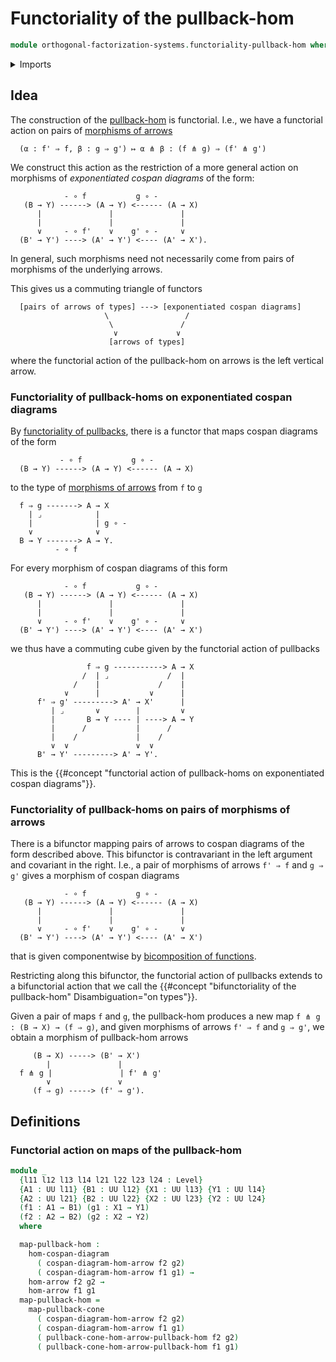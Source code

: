 # Functoriality of the pullback-hom

```agda
module orthogonal-factorization-systems.functoriality-pullback-hom where
```

<details><summary>Imports</summary>

```agda
open import foundation.action-on-identifications-binary-functions
open import foundation.action-on-identifications-functions
open import foundation.bicomposition-functions
open import foundation.composition-algebra
open import foundation.dependent-pair-types
open import foundation.equality-dependent-pair-types
open import foundation.function-types
open import foundation.functoriality-morphisms-arrows
open import foundation.functoriality-pullbacks
open import foundation.homotopies
open import foundation.homotopies-morphisms-arrows
open import foundation.homotopies-morphisms-cospan-diagrams
open import foundation.identity-types
open import foundation.morphisms-arrows
open import foundation.morphisms-cospan-diagrams
open import foundation.postcomposition-functions
open import foundation.precomposition-functions
open import foundation.retracts-of-maps
open import foundation.universe-levels
open import foundation.whiskering-higher-homotopies-composition
open import foundation.whiskering-homotopies-composition

open import orthogonal-factorization-systems.pullback-hom
```

</details>

## Idea

The construction of the
[pullback-hom](orthogonal-factorization-systems.pullback-hom.md) is functorial.
I.e., we have a functorial action on pairs of
[morphisms of arrows](foundation.morphisms-arrows.md)

```text
  (α : f' ⇒ f, β : g ⇒ g') ↦ α ⋔ β : (f ⋔ g) ⇒ (f' ⋔ g')
```

We construct this action as the restriction of a more general action on
morphisms of _exponentiated cospan diagrams_ of the form:

```text
            - ∘ f           g ∘ -
   (B → Y) ------> (A → Y) <------ (A → X)
      |               |               |
      |               |               |
      ∨     - ∘ f'    ∨    g' ∘ -     ∨
  (B' → Y') ----> (A' → Y') <---- (A' → X').
```

In general, such morphisms need not necessarily come from pairs of morphisms of
the underlying arrows.

This gives us a commuting triangle of functors

```text
  [pairs of arrows of types] ---> [exponentiated cospan diagrams]
                     \                 /
                      \               /
                       ∨             ∨
                      [arrows of types]
```

where the functorial action of the pullback-hom on arrows is the left vertical
arrow.

### Functoriality of pullback-homs on exponentiated cospan diagrams

By [functoriality of pullbacks](foundation.functoriality-pullbacks.md), there is
a functor that maps cospan diagrams of the form

```text
           - ∘ f           g ∘ -
  (B → Y) ------> (A → Y) <------ (A → X)
```

to the type of [morphisms of arrows](foundation.morphisms-arrows.md) from `f` to
`g`

```text
  f ⇒ g -------> A → X
    | ⌟            |
    |              | g ∘ -
    ∨              ∨
  B → Y -------> A → Y.
          - ∘ f
```

For every morphism of cospan diagrams of this form

```text
            - ∘ f           g ∘ -
   (B → Y) ------> (A → Y) <------ (A → X)
      |               |               |
      |               |               |
      ∨     - ∘ f'    ∨    g' ∘ -     ∨
  (B' → Y') ----> (A' → Y') <---- (A' → X')
```

we thus have a commuting cube given by the functorial action of pullbacks

```text
                 f ⇒ g -----------> A → X
                /  | ⌟             /  |
              /    |             /    |
            ∨      |           ∨      |
      f' ⇒ g' ---------> A' → X'      |
         | ⌟       ∨        |         ∨
         |       B → Y ---- | ----> A → Y
         |      /           |      /
         |    /             |    /
         ∨  ∨               ∨  ∨
      B' → Y' ---------> A' → Y'.
```

This is the
{{#concept "functorial action of pullback-homs on exponentiated cospan diagrams"}}.

### Functoriality of pullback-homs on pairs of morphisms of arrows

There is a bifunctor mapping pairs of arrows to cospan diagrams of the form
described above. This bifunctor is contravariant in the left argument and
covariant in the right. I.e., a pair of morphisms of arrows `f' ⇒ f` and
`g ⇒ g'` gives a morphism of cospan diagrams

```text
            - ∘ f           g ∘ -
   (B → Y) ------> (A → Y) <------ (A → X)
      |               |               |
      |               |               |
      ∨     - ∘ f'    ∨    g' ∘ -     ∨
  (B' → Y') ----> (A' → Y') <---- (A' → X')
```

that is given componentwise by
[bicomposition of functions](foundation.bicomposition-functions.md).

Restricting along this bifunctor, the functorial action of pullbacks extends to
a bifunctorial action that we call the
{{#concept "bifunctoriality of the pullback-hom" Disambiguation="on types"}}.

Given a pair of maps `f` and `g`, the pullback-hom produces a new map
`f ⋔ g : (B → X) → (f ⇒ g)`, and given morphisms of arrows `f' ⇒ f` and
`g ⇒ g'`, we obtain a morphism of pullback-hom arrows

```text
     (B → X) -----> (B' → X')
        |               |
  f ⋔ g |               | f' ⋔ g'
        ∨               ∨
     (f ⇒ g) -----> (f' ⇒ g').
```

## Definitions

### Functorial action on maps of the pullback-hom

```agda
module _
  {l11 l12 l13 l14 l21 l22 l23 l24 : Level}
  {A1 : UU l11} {B1 : UU l12} {X1 : UU l13} {Y1 : UU l14}
  {A2 : UU l21} {B2 : UU l22} {X2 : UU l23} {Y2 : UU l24}
  (f1 : A1 → B1) (g1 : X1 → Y1)
  (f2 : A2 → B2) (g2 : X2 → Y2)
  where

  map-pullback-hom :
    hom-cospan-diagram
      ( cospan-diagram-hom-arrow f2 g2)
      ( cospan-diagram-hom-arrow f1 g1) →
    hom-arrow f2 g2 →
    hom-arrow f1 g1
  map-pullback-hom =
    map-pullback-cone
      ( cospan-diagram-hom-arrow f2 g2)
      ( cospan-diagram-hom-arrow f1 g1)
      ( pullback-cone-hom-arrow-pullback-hom f2 g2)
      ( pullback-cone-hom-arrow-pullback-hom f1 g1)
```
